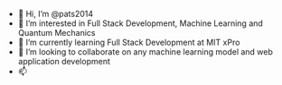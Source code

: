 - 👋 Hi, I’m @pats2014
- 👀 I’m interested in Full Stack Development, Machine Learning and Quantum Mechanics
- 🌱 I’m currently learning Full Stack Development at MIT xPro
- 💞️ I’m looking to collaborate on any machine learning model and web application development
- 📫 

<!---
pats2014/pats2014 is a ✨ special ✨ repository because its `README.md` (this file) appears on your GitHub profile.
You can click the Preview link to take a look at your changes.
--->
